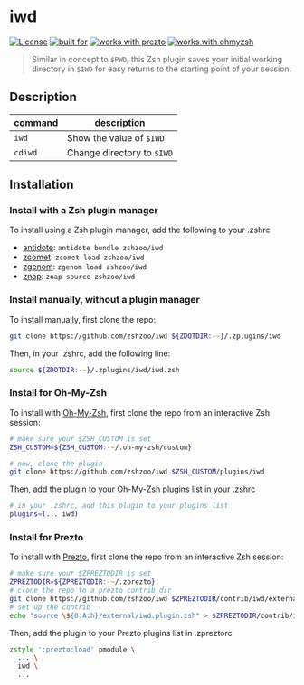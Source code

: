 # iwd

[![License](https://img.shields.io/badge/license-MIT-007EC7)](/LICENSE)
[![built for](https://img.shields.io/badge/built%20for-%20%F0%9F%A6%93%20zshzoo-black)][zshzoo]
[![works with prezto](https://img.shields.io/badge/works%20with-%E2%9D%AF%E2%9D%AF%E2%9D%AF%20prezto-red)](#install-for-prezto)
[![works with ohmyzsh](https://img.shields.io/badge/works%20with-%20%E2%9E%9C%20oh--my--zsh-C2D33F)](#install-for-oh-my-zsh)

> Similar in concept to `$PWD`, this Zsh plugin saves your initial working directory in `$IWD`
for easy returns to the starting point of your session.

## Description

| command | description                |
| ------- | -------------------------- |
| `iwd`   | Show the value of `$IWD`   |
| `cdiwd` | Change directory to `$IWD` |

## Installation

### Install with a Zsh plugin manager

To install using a Zsh plugin manager, add the following to your .zshrc

- [antidote]: `antidote bundle zshzoo/iwd`
- [zcomet]: `zcomet load zshzoo/iwd`
- [zgenom]: `zgenom load zshzoo/iwd`
- [znap]: `znap source zshzoo/iwd`

### Install manually, without a plugin manager

To install manually, first clone the repo:

```zsh
git clone https://github.com/zshzoo/iwd ${ZDOTDIR:-~}/.zplugins/iwd
```

Then, in your .zshrc, add the following line:

```zsh
source ${ZDOTDIR:-~}/.zplugins/iwd/iwd.zsh
```

### Install for Oh-My-Zsh

To install with [Oh-My-Zsh][ohmyzsh], first clone the repo from an interactive Zsh session:

```zsh
# make sure your $ZSH_CUSTOM is set
ZSH_CUSTOM=${ZSH_CUSTOM:-~/.oh-my-zsh/custom}

# now, clone the plugin
git clone https://github.com/zshzoo/iwd $ZSH_CUSTOM/plugins/iwd
```

Then, add the plugin to your Oh-My-Zsh plugins list in your .zshrc

```zsh
# in your .zshrc, add this plugin to your plugins list
plugins=(... iwd)
```

### Install for Prezto

To install with [Prezto][prezto], first clone the repo from an interactive Zsh session:

```zsh
# make sure your $ZPREZTODIR is set
ZPREZTODIR=${ZPREZTODIR:-~/.zprezto}
# clone the repo to a prezto contrib dir
git clone https://github.com/zshzoo/iwd $ZPREZTODIR/contrib/iwd/external
# set up the contrib
echo "source \${0:A:h}/external/iwd.plugin.zsh" > $ZPREZTODIR/contrib/iwd/init.zsh
```

Then, add the plugin to your Prezto plugins list in .zpreztorc

```zsh
zstyle ':prezto:load' pmodule \
  ... \
  iwd \
  ...
```

[ohmyzsh]: https://github.com/ohmyzsh/ohmyzsh
[prezto]: https://github.com/sorin-ionescu/prezto
[zshzoo]: https://github.com/zshzoo/zshzoo
[antidote]: https://github.com/mattmc3/antidote
[zcomet]: https://github.com/agkozak/zcomet
[zgenom]: https://github.com/jandamm/zgenom
[znap]: https://github.com/marlonrichert/zsh-snap
